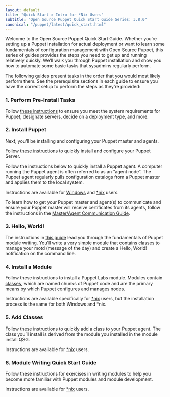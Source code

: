 ```yaml
---
layout: default
title: "Quick Start » Intro for *Nix Users"
subtitle: "Open Source Puppet Quick Start Guide Series: 3.8.0"
canonical: "/puppet/latest/quick_start.html"
---
```


Welcome to the Open Source Puppet Quick Start Guide. Whether you’re setting up a Puppet installation for actual deployment or want to learn some fundamentals of configuration management with Open Source Puppet, this series of guides provides the steps you need to get up and running relatively quickly. We’ll walk you through Puppet installation and show you how to automate some basic tasks that sysadmins regularly perform.

The following guides present tasks in the order that you would most likely perform them. See the prerequisite sections in each guide to ensure you have the correct setup to perform the steps as they're provided:

### 1. Perform Pre-Install Tasks
Follow [these instructions](./install_pre.html) to ensure you meet the system requirements for Puppet, designate servers, decide on a deployment type, and more.

### 2. Install Puppet
Next, you'll be installing and configuring your Puppet master and agents. 

Follow [these instructions](http://docs.puppetlabs.com/puppetserver/2.1/install_from_packages.html) to quickly install and configure your Puppet Server.

Follow the instructions below to quickly install a Puppet agent. A computer running the Puppet agent is often referred to as an “agent node”. The Puppet agent regularly pulls configuration catalogs from a Puppet master and applies them to the local system.

Instructions are available for [Windows](./install_windows.html) and [*nix](./install_linux.html) users.

To learn how to get your Puppet master and agent(s) to communicate and ensure your Puppet master will receive certificates from its agents, follow the instructions in the [Master/Agent Communication Guide](./quick_start_master_agent_communication.html).

### 3. Hello, World!
The instructions in [this guide](./quick_start_helloworld.html) lead you through the fundamentals of Puppet module writing. You'll write a very simple module that contains classes to manage your motd (message of the day) and create a Hello, World! notification on the command line.

### 4. Install a Module
Follow these instructions to install a Puppet Labs module. Modules contain [classes](./puppet/3.8/reference/lang_classes.html), which are named chunks of Puppet code and are the primary means by which Puppet configures and manages nodes.

Instructions are available specifically for [*nix](./quick_start_module_install_nix.html) users, but the installation process is the same for both Windows and *nix.

### 5. Add Classes
Follow these instructions to quickly add a class to your Puppet agent. The class you’ll install is derived from the module you installed in the module install QSG.

Instructions are available for [*nix](./quick_start_adding_class_nix.html) users.


### 6. Module Writing Quick Start Guide
Follow these instructions for exercises in writing modules to help you become more familiar with Puppet modules and module development.

Instructions are available for [*nix](./quick_writing_nix.html) users.




